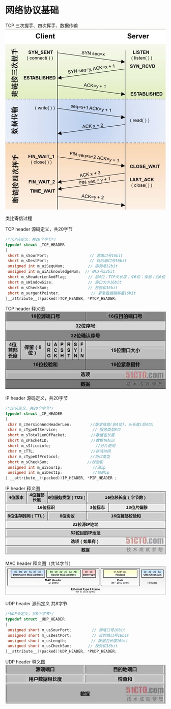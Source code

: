 # 网络协议基础
TCP 三次握手、四次挥手、数据传输
![-w473](media/15380166929651.jpg)

类比寄信过程


TCP header 源码定义，共20字节
```c
/*TCP头定义，共20个字节*/
typedef struct _TCP_HEADER 
{
 short m_sSourPort;        　　　　　　// 源端口号16bit
 short m_sDestPort;       　　　　　　 // 目的端口号16bit
 unsigned int m_uiSequNum;       　　// 序列号32bit
 unsigned int m_uiAcknowledgeNum;  // 确认号32bit
 short m_sHeaderLenAndFlag;      　　// 前4位：TCP头长度；中6位：保留；后6位：标志位
 short m_sWindowSize;       　　　　　// 窗口大小16bit
 short m_sCheckSum;        　　　　　 // 检验和16bit
 short m_surgentPointer;      　　　　 // 紧急数据偏移量16bit
}__attribute__((packed))TCP_HEADER, *PTCP_HEADER;
```
TCP header 释义图
![](media/15380180075175.jpg)

IP header 源码定义，共20字节
```c
/*IP头定义，共20个字节*/
typedef struct _IP_HEADER 
{
 char m_cVersionAndHeaderLen;     　　//版本信息(前4位)，头长度(后4位)
 char m_cTypeOfService;      　　　　　 // 服务类型8位
 short m_sTotalLenOfPacket;    　　　　//数据包长度
 short m_sPacketID;      　　　　　　　 //数据包标识
 short m_sSliceinfo;      　　　　　　　  //分片使用
 char m_cTTL;        　　　　　　　　　　//存活时间
 char m_cTypeOfProtocol;    　　　　　 //协议类型
 short m_sCheckSum;      　　　　　　 //校验和
 unsigned int m_uiSourIp;     　　　　　//源ip
 unsigned int m_uiDestIp;     　　　　　//目的ip
} __attribute__((packed))IP_HEADER, *PIP_HEADER ;
```
IP header 释义图
![](media/15380179600446.jpg)

MAC header 释义图（共14字节）
![](media/15380180531141.jpg)

UDP header 源码定义 共8字节
```c
/*UDP头定义，共8个字节*/
typedef struct _UDP_HEADER 
{
 unsigned short m_usSourPort;    　　　// 源端口号16bit
 unsigned short m_usDestPort;    　　　// 目的端口号16bit
 unsigned short m_usLength;    　　　　// 数据包长度16bit
 unsigned short m_usCheckSum;    　　// 校验和16bit
}__attribute__((packed))UDP_HEADER, *PUDP_HEADER;
```

UDP header 释义图
![](media/15382756687153.jpg)
